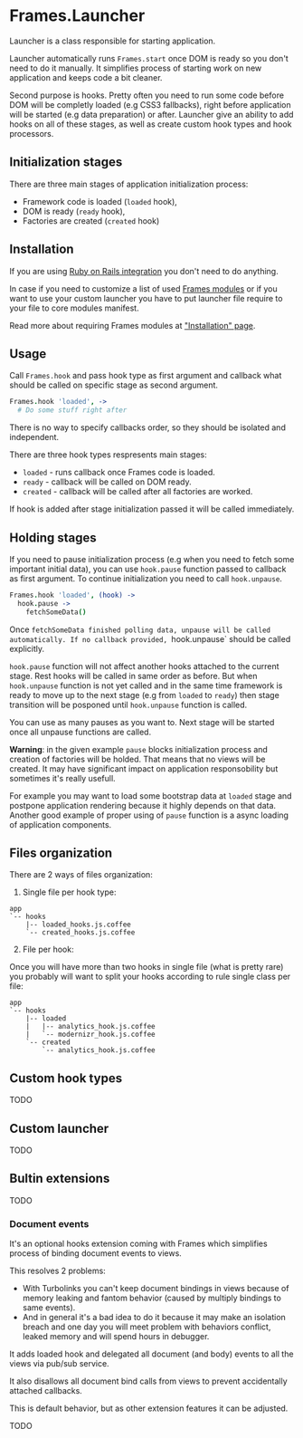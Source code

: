 # Frames.Launcher

Launcher is a class responsible for starting application.

Launcher automatically runs `Frames.start` once DOM is ready so you
don't need to do it manually. It simplifies process of starting work on
new application and keeps code a bit cleaner.

Second purpose is hooks. Pretty often you need to run some code
before DOM will be completly loaded (e.g CSS3 fallbacks), right before
application will be started (e.g data preparation) or after. Launcher
give an ability to add hooks on all of these stages, as well as create
custom hook types and hook processors.

## Initialization stages

There are three main stages of application initialization process:

* Framework code is loaded (`loaded` hook),
* DOM is ready (`ready` hook),
* Factories are created (`created` hook)

## Installation

If you are using [Ruby on Rails integration](https://github.com/kossnocorp/frames/blob/master/doc/rails.md)
you don't need to do anything.

In case if you need to customize a list of used [Frames modules](https://github.com/kossnocorp/frames/blob/master/doc/modules.md)
or if you want to use your custom launcher you have to put launcher file
require to your file to core modules manifest.

Read more about requiring Frames modules at ["Installation" page](https://github.com/kossnocorp/frames/blob/master/doc/installation.md).

## Usage

Call `Frames.hook` and pass hook type as first argument and callback
what should be called on specific stage as second argument.

``` coffeescript
Frames.hook 'loaded', ->
  # Do some stuff right after
```

There is no way to specify callbacks order, so they should be isolated
and independent.

There are three hook types respresents main stages:

* `loaded` - runs callback once Frames code is loaded.
* `ready` - callback will be called on DOM ready.
* `created` - callback will be called after all factories are worked.

If hook is added after stage initialization passed it will be called
immediately.

## Holding stages

If you need to pause initialization process (e.g when you need to fetch
some important initial data), you can use `hook.pause` function passed
to callback as first argument. To continue initialization you need to
call `hook.unpause`.

``` coffeescript
Frames.hook 'loaded', (hook) ->
  hook.pause ->
    fetchSomeData()
```

Once `fetchSomeData finished polling data, unpause will be called
automatically. If no callback provided, `hook.unpause` should be called
explicitly.

`hook.pause` function will not affect another hooks attached to the
current stage. Rest hooks will be called in same order as before. But
when `hook.unpause` function is not yet called and in the same time
framework is ready to move up to the next stage (e.g from `loaded` to
`ready`) then stage transition will be posponed until `hook.unpause`
function is called.

You can use as many pauses as you want to. Next stage will be started
once all unpause functions are called.

**Warning**: in the given example `pause` blocks initialization process
and creation of factories will be holded. That means that no views
will be created. It may have significant impact on application
responsobility but sometimes it's really usefull.

For example you may want to load some bootstrap data at `loaded` stage
and postpone application rendering because it highly depends on that
data. Another good example of proper using of `pause` function is a
async loading of application components.

## Files organization

There are 2 ways of files organization:

1. Single file per hook type:

  ```
  app
  `-- hooks
      |-- loaded_hooks.js.coffee
      `-- created_hooks.js.coffee
  ```

2. File per hook:

  Once you will have more than two hooks in single file (what is pretty
  rare) you probably will want to split your hooks according to rule
  single class per file:

  ```
  app
  `-- hooks
      |-- loaded
      |   |-- analytics_hook.js.coffee
      |   `-- modernizr_hook.js.coffee
      `-- created
          `-- analytics_hook.js.coffee
  ```

## Custom hook types

TODO

## Custom launcher

TODO

## Bultin extensions

TODO

### Document events

It's an optional hooks extension coming with Frames which simplifies
process of binding document events to views.

This resolves 2 problems:

* With Turbolinks you can't keep document bindings in views because of
  memory leaking and fantom behavior (caused by multiply bindings to
  same events).
* And in general it's a bad idea to do it because it may make an
  isolation breach and one day you will meet problem with behaviors
  conflict, leaked memory and will spend hours in debugger.

It adds loaded hook and delegated all document (and body) events to all the views via pub/sub service.

It also disallows all document bind calls from views to prevent accidentally attached callbacks.

This is default behavior, but as other extension features it can be adjusted.

TODO
